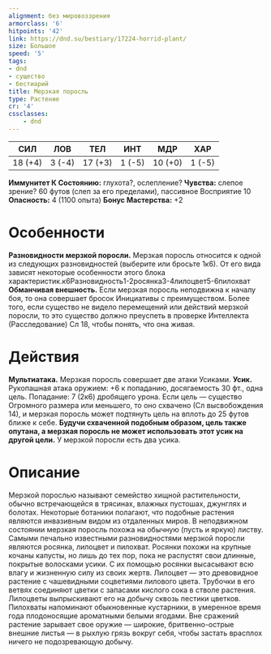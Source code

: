 ```yaml
---
alignment: без мировоззрения
armorclass: '6'
hitpoints: '42'
link: https://dnd.su/bestiary/17224-horrid-plant/
size: Большое
speed: '5'
tags:
- dnd
- существо
- бестиарий
title: Мерзкая поросль
type: Растение
cr: '4'
cssclasses:
    - dnd
---
```



| СИЛ | ЛОВ | ТЕЛ | ИНТ | МДР | ХАР |
|---|---|---|---|---|---|
| 18 (+4) | 3 (-4) | 17 (+3) | 1 (-5) | 10 (+0) | 1 (-5) |
**Иммунитет К Состоянию:** глухота?, ослепление?
**Чувства:** слепое зрение? 60 футов (слеп за его пределами), пассивное Восприятие 10
**Опасность:** 4 (1100 опыта)
**Бонус Мастерства:** +2


# Особенности
**Разновидности мерзкой поросли.** Мерзкая поросль относится к одной из следующих разновидностей (выберите или бросьте 1к6). От его вида зависят некоторые особенности этого блока характеристик.к6Разновидность1-2росянка3-4лилоцвет5-6пилохват
**Обманчивая внешность.** Если мерзкая поросль неподвижна к началу боя, то она совершает бросок Инициативы с преимуществом. Более того, если существо не видело перемещений или действий мерзкой поросли, то это существо должно преуспеть в проверке Интеллекта (Расследование) Сл 18, чтобы понять, что она живая.


# Действия
**Мультиатака.** Мерзкая поросль совершает две атаки Усиками.
**Усик.** Рукопашная атака оружием: +6 к попаданию, досягаемость 30 фт., одна цель. Попадание: 7 (2к6) дробящего урона. Если цель — существо Огромного размера или меньшего, то оно схвачено (Сл высвобождения 14), и мерзкая поросль может подтянуть цель на вплоть до 25 футов ближе к себе.
**Будучи схваченной подобным образом, цель также опутана, а мерзкая поросль не может использовать этот усик на другой цели.** У мерзкой поросли есть два усика.


# Описание
Мерзкой порослью называют семейство хищной растительности, обычно встречающейся в трясинах, влажных пустошах, джунглях и болотах. Некоторые ботаники полагают, что подобные растения являются инвазивным видом из отдаленных миров. В неподвижном состоянии мерзкая поросль похожа на обычную (пусть и яркую) листву. Самыми печально известными разновидностями мерзкой поросли являются росянка, лилоцвет и пилохват. Росянки похожи на крупные кочаны капусты, но лишь до тех пор, пока не распустят свои длинные, покрытые волосками усики. С их помощью росянки высасывают всю влагу и жизненную силу из своих жертв. Лилоцвет — это древовидное растение с чашевидными соцветиями лилового цвета. Трубочки в его ветвях соединяют цветки с запасами кислого сока в стволе растения. Лилоцветы выпрыскивают его на добычу сквозь пестики цветков.  Пилохваты напоминают обыкновенные кустарники, в умеренное время года плодоносящие ароматными белыми ягодами. Вне сражений растение зарывает свое оружие — широкие, бритвенно-острые внешние листья — в рыхлую грязь вокруг себя, чтобы застать врасплох ничего не подозревающую добычу.